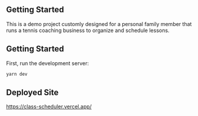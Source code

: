 ## Getting Started

This is a demo project customly designed for a personal family member that runs a tennis coaching business to organize and schedule lessons.

## Getting Started

First, run the development server:

```bash
yarn dev
```

## Deployed Site

https://class-scheduler.vercel.app/

